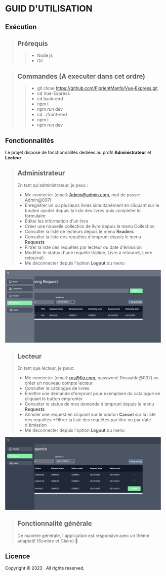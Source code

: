 # GUID D'UTILISATION

## Exécution

> ## Prérequis
>
> > -   Node js
> > -   Git

> ## Commandes (A executer dans cet ordre)
>
> > -   git clone https://github.com/FlorientManfo/Vue-Express.git
> > -   cd Vue-Express
> > -   cd back-end
> > -   npm i
> > -   npm run dev
> > -   cd ../front-end
> > -   npm i
> > -   npm run dev

## Fonctionnalités

Le projet dispose de fonctionnalités dédiées au profil **Administrateur** et **Lecteur**

> ## Administrateur
>
> En tant qu'administrateur, je peux :
>
> -   Me connecter (email: Admin@admin.com, mot de passe: Admin@007)
> -   Enregistrer un ou plusieurs livres simultanément en cliquant sur le bouton ajouter depuis la liste des livres puis completer le formulaire
> -   Éditer les information d'un livre
> -   Créer une nouvelle collection de livre depuis le menu Collection
> -   Consulter la liste de lecteurs depuis le menu **Readers**
> -   Consulter la liste des requêtes d'emprunt depuis le menu **Requests**
> -   Filtrer la liste des requêtes par lecteur ou date d'émission
> -   Modifier le status d'une requête (Validé, Livre à retourné, Livre retourné)
> -   Me déconnecter depuis l'option **Logout** du menu

![Alt text](image-2.png)

> ## Lecteur
>
> En tant que lecteur, je peux:
>
> -   Me connecter (email: ros@flo.com, password: Rosvalde@007) ou créer un nouveau compte lecteur
> -   Consulter le catalogue de livres
> -   Émettre une demande d'emprunt pour exemplaire du catalogue en cliquant le button emprunter
> -   Consulter le status de mes demande d'emprunt depuis le menu **Requests**
> -   Annuler une request en cliquant sur le bouton **Cancel** sur la liste des requêtes
>     \*Filtrer la liste des requêtes par titre ou par date d'émission
> -   Me déconnecter depuis l'option **Logout** du menu

![Alt text](image-3.png)

> ## Fonctionnalité générale
>
> De manière générale, l'application est responsive avec un thème adaptatif (Sombre et Claire) 🥲

## Licence

Copyright © 2023 <the owner>. All rights reserved.
